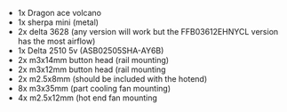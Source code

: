 * 1x Dragon ace volcano
* 1x sherpa mini (metal)
* 2x delta 3628 (any version will work but the FFB03612EHNYCL version has the most airflow)
* 1x Delta 2510 5v (ASB02505SHA-AY6B)
* 2x m3x14mm button head (rail mounting)
* 2x m3x12mm button head (rail mounting
* 2x m2.5x8mm (should be included with the hotend)
* 8x m3x35mm (part cooling fan mounting)
* 4x m2.5x12mm (hot end fan mounting
